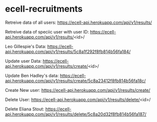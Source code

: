 # ecell-recruitments

Retreive data of all users: https://ecell-api.herokuapp.com/api/v1/results/

Retreive data of speciic user with user ID: https://ecell-api.herokuapp.com/api/v1/results/<id\>/

Leo Gillespie's Data: https://ecell-api.herokuapp.com/api/v1/results/5c8a1f292f8fb814b56fa184/

Update user Data: https://ecell-api.herokuapp.com/api/v1/results/create/<id\>/

Update Ben Hadley's data: https://ecell-api.herokuapp.com/api/v1/results/create/5c8a23412f8fb814b56fa18c/

Create New user: https://ecell-api.herokuapp.com/api/v1/results/create/

Delete User: https://ecell-api.herokuapp.com/api/v1/results/delete/<id\>/

Delete Eliana Stout: https://ecell-api.herokuapp.com/api/v1/results/delete/5c8a20d32f8fb814b56fa187/


